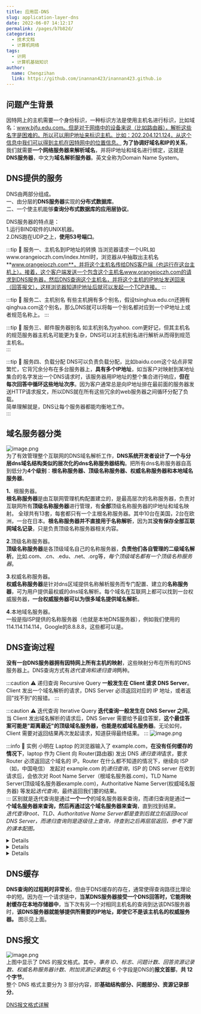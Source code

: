 ```yaml
---
title: 应用层-DNS
slug: application-layer-dns
date: 2022-06-07 14:12:17
permalink: /pages/b7b82d/
categories:
  - 技术文档
  - 计算机网络
tags:
  - 计网
  - 计算机基础知识
author: 
  name: Chengzihan
  link: https://github.com/inannan423/inannan423.github.io
---
```


## 问题产生背景

因特网上的主机需要一个身份标识，一种标识方法是使用主机名进行标识，比如域名：www.bjfu.edu.com。但是对于网络中的设备来说（比如路由器），解析这些名字是困难的。所以可以用IP地址来标识主机。比如：202.204.121.124，从这个信息中我们可以得到主机在因特网中的位置信息。 **为了协调好域名和IP的关系**，我们就需要**一个网络服务器来解析域名**，并将IP地址和域名进行绑定，这就是**DNS服务器**，中文为**域名解析服务器**。英文全称为Domain Name System。

## DNS提供的服务

DNS由两部分组成。  
一、由分层的**DNS服务器**实现的**分布式数据库**。  
二、一个使主机能够**查询分布式数据库的应用层协议**。  

DNS服务器的特点是：  
1.运行BIND软件的UNIX机器。  
2.DNS跑在UDP之上，**使用53号端口**。  

:::tip 🔔 服务一、主机名到IP地址的转换
当浏览器请求一个URL如www.orangeioczh.com/index.html时，浏览器从中抽取出主机名**www.orangeioczh.com**，并将这个主机名传给DNS客户端（也运行在这台主机上）。接着，这个客户端发送一个包含这个主机名www.orangeioczh.com的请求到DNS服务器，然后DNS查询这个主机名，并将这个主机的IP地址发送回来（回答报文），这样浏览器知道IP地址后就可以发起一个TCP连接。
:::

:::tip 🔔 服务二、主机别名
有些主机拥有多个别名，假设tsinghua.edu.cn还拥有qinghua.com这个别名，那么DNS就可以将每一个别名都对应到一个IP地址上或者规范名称上。
:::

:::tip 🔔 服务三、邮件服务器别名
如主机别名为yahoo. com更好记，但其主机名的规范服务器主机名可能更为复杂，DNS可以对主机别名进行解析从而得到规范主机名。  
:::

:::tip 🔔 服务四、负载分配
DNS可以负责负载分配，比如baidu.com这个站点非常繁忙，它背冗余分布在多台服务器上，**具有多个IP地址**，如当客户对映射到某地址集合的名字发出一个DNS请求时，该服务器用IP地址的整个集合进行响应，**但在每次回答中循环这些地址次序**。因为客户通常总是向IP地址排在最前面的服务器发送HTTP请求报文，所以DNS就在所有这些冗余的web服务器之间循环分配了负载。  
简单理解就是，DNS让每个服务器都能均衡地工作。  
:::

## 域名服务器分类

![image.png](https://jetzihan-img.oss-cn-beijing.aliyuncs.com/blog/img/006SHRs9gy1h2zovtfruqj30nd0e3wih.jpg)  
为了有效管理整个互联网的DNS域名解析工作，**DNS系统开发者设计了一个与分层dns域名结构类似的层次化的dns名称服务器结构**。把所有dns名称服务器自高到低分为**4个级别**：**根名称服务器、顶级名称服务器、权威名称服务器和本地域名服务器**。  

**1**、根服务器。  
**根名称服务器**是由互联网管理机构配置建立的，是最高层次的名称服务器，负责对互联网所有**顶级名称服务器**进行管理，有**全部**顶级名称服务器的IP地址和域名映射。
全球共有13套，每套都只有一个主根名称服务器。其中10台在美国，2台在欧洲，一台在日本。**根名称服务器并不直接用于名称解析**，因为其**没有保存全部互联网域名记录**，只是负责顶级名称服务器相关内容。  

**2**.顶级名称服务器。  
**顶级名称服务器**是各顶级域名自己的名称服务器，**负责他们各自管理的二级域名解析**。比如.com、.cn、.edu、.net、.org等，*每个顶级域名都有一个顶级名称服务器*。  

**3**.权威名称服务器。  
**权威名称服务器**是针对dns区域提供名称解析服务而专门配置、建立的**名称服务器**，可为用户提供最权威的dns域名解析。每个域名在互联网上都可以找到一台权威服务器，**一台权威服务器可以为很多域名提供域名解析**。  

**4**.本地域名服务器。  
一般是指ISP提供的名称服务器（也就是本地DNS服务器），例如我们使用的114.114.114.114，Google的8.8.8.8，这些都可以是。  

## DNS查询过程

**没有一台DNS服务器拥有因特网上所有主机的映射**，这些映射分布在所有的DNS服务器上。DNS查询方式有*迭代查询和递归查询*两种。  

:::caution ⚠ 递归查询 Recursive Query
**一般发生在 Client 请求 DNS Server**。Client 发出一个域名解析的请求，DNS Server 必须返回对应的 IP 地址，或者返回"找不到"的报错。
:::

:::caution ⚠ 迭代查询 Iterative Query
**迭代查询一般发生在 DNS Server 之间**，当 Client 发出域名解析的请求后，DNS Server 需要给予最佳答案，**这个最佳答案可能是"距离最近"的顶级域名服务器，也能是权威域名服务器**。无论如何，Client 需要对返回结果再次发起请求，知道获得最终结果。
:::
![image.png](https://jetzihan-img.oss-cn-beijing.aliyuncs.com/blog/img/006SHRs9gy1h2zpam8pyxj31080i779e.jpg)  

:::info 🌳 实例
小明在 Laptop 的浏览器输入了 example.com，**在没有任何缓存的情况下**，laptop 作为 Client 向 Router(路由器) 发出 DNS *递归查询*请求，要求 Router 必须返回这个域名的 IP。Router 在什么都不知道的情况下，继续向 ISP（如，中国电信） 发起对 example.com 的*递归查询*，ISP 的 DNS server 在收到请求后，会依次对 Root Name Server（根域名服务器.com)，TLD Name Server(顶级域名服务器example.com)，Authoritative Name Server(权威域名服务器) 等发起*迭代查询*，最终返回我们要的结果。  
:::
区别就是迭代查询是通过**一个一个**的域名服务器来查询，而递归查询是通过**一个域名服务器来查询，然后再通过这个域名服务器来查询**，直到找到结果。  
*迭代查询root、TLD、Authoritative Name Server都是查到后就立刻返回local DNS Server，而递归查询则是逐级往上查询，待查到之后再层层返回，参考下面的课本配图。*
<details> DNS查询-参考文章地址
[来自稀土掘金](https://juejin.cn/post/6844903900982558734),大佬写得太好了
</details>

<details> 课本图示
*迭代查询：*  
<img src="https://tva1.sinaimg.cn/mw690/006SHRs9gy1h2zphuatedj30dk0gq0wk.jpg"/>  
*递归查询：*  
<img src="https://tva1.sinaimg.cn/mw690/006SHRs9gy1h2zpids51jj30dy0gq426.jpg"/>
</details>

<details> 详解图示
<img src="https://tva1.sinaimg.cn/mw690/006SHRs9gy1h2zpnu2tyaj30oi0iaq9y.jpg"/>
</details>

## DNS缓存

**DNS查询的过程耗时非常长**，但由于DNS缓存的存在，通常使得查询路径比理论中的短。因为在一个请求链中，**当某DNS服务器接受一个DNS回答时，它能将映射缓存在本地存储器中**，当下次有另一个对相同主机名的查询到达该DNS服务器时，**该DNS服务器就能够提供所需要的IP地址，即使它不是该主机名的权威服务器。** 图示见上面。  

## DNS报文

![image.png](https://tva1.sinaimg.cn/mw690/006SHRs9gy1h2zpq5ywtzj30fa054wge.jpg)  
上图中显示了 DNS 的报文格式。其中，*事务 ID、标志、问题计数、回答资源记录数、权威名称服务器计数、附加资源记录数*这 6 个字段是DNS的**报文首部**，**共 12 个字节**。  
整个 DNS 格式主要分为 3 部分内容，即**基础结构部分、问题部分、资源记录部分**。  

[DNS报文格式详解](https://blog.csdn.net/anhenzhufeng/article/details/109860393)
